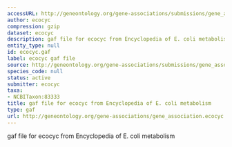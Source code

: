 ```yaml
---
accessURL: http://geneontology.org/gene-associations/submissions/gene_association.ecocyc.gz
author: ecocyc
compression: gzip
dataset: ecocyc
description: gaf file for ecocyc from Encyclopedia of E. coli metabolism
entity_type: null
id: ecocyc.gaf
label: ecocyc gaf file
source: http://geneontology.org/gene-associations/submissions/gene_association.ecocyc.gz
species_code: null
status: active
submitter: ecocyc
taxa:
- NCBITaxon:83333
title: gaf file for ecocyc from Encyclopedia of E. coli metabolism
type: gaf
url: http://geneontology.org/gene-associations/gene_association.ecocyc.gz
---
```


gaf file for ecocyc from Encyclopedia of E. coli metabolism